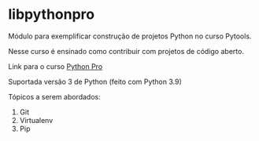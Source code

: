 # libpythonpro
Módulo para exemplificar construção de projetos Python no curso Pytools.

Nesse curso é ensinado como contribuir com projetos de código aberto.

Link para o curso [Python Pro](https://www.python.pro.br/)

Suportada versão 3 de Python (feito com Python 3.9)

Tópicos a serem abordados:
 1. Git
 2. Virtualenv
 3. Pip